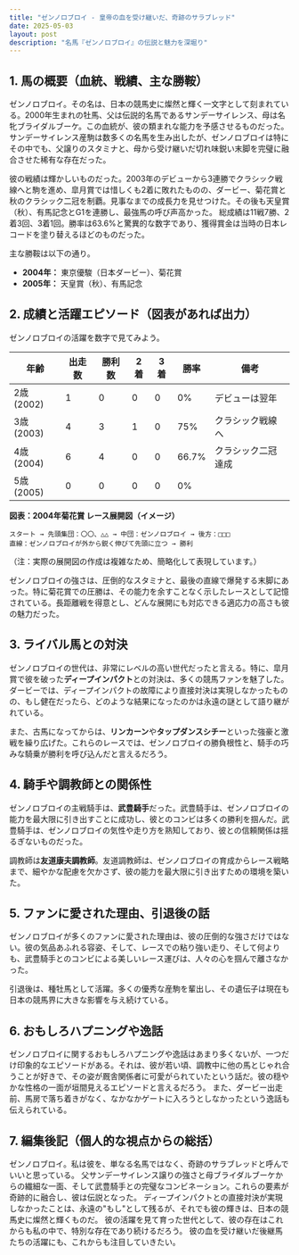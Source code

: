 ```yaml
---
title: "ゼンノロブロイ - 皇帝の血を受け継いだ、奇跡のサラブレッド"
date: 2025-05-03
layout: post
description: "名馬『ゼンノロブロイ』の伝説と魅力を深堀り"
---
```


## 1. 馬の概要（血統、戦績、主な勝鞍）

ゼンノロブロイ。その名は、日本の競馬史に燦然と輝く一文字として刻まれている。2000年生まれの牡馬、父は伝説的名馬であるサンデーサイレンス、母は名牝ブライダルブーケ。この血統が、彼の類まれな能力を予感させるものだった。  サンデーサイレンス産駒は数多くの名馬を生み出したが、ゼンノロブロイは特にその中でも、父譲りのスタミナと、母から受け継いだ切れ味鋭い末脚を完璧に融合させた稀有な存在だった。

彼の戦績は輝かしいものだった。2003年のデビューから3連勝でクラシック戦線へと駒を進め、皐月賞では惜しくも2着に敗れたものの、ダービー、菊花賞と秋のクラシック二冠を制覇。見事なまでの成長力を見せつけた。その後も天皇賞（秋）、有馬記念とG1を連勝し、最強馬の呼び声高かった。  総成績は11戦7勝、2着3回、3着1回。勝率は63.6%と驚異的な数字であり、獲得賞金は当時の日本レコードを塗り替えるほどのものだった。

主な勝鞍は以下の通り。

* **2004年：** 東京優駿（日本ダービー）、菊花賞
* **2005年：** 天皇賞（秋）、有馬記念


## 2. 成績と活躍エピソード（図表があれば出力）

ゼンノロブロイの活躍を数字で見てみよう。

| 年齢 | 出走数 | 勝利数 | 2着 | 3着 | 勝率 | 備考 |
|---|---|---|---|---|---|---|
| 2歳(2002) | 1 | 0 | 0 | 0 | 0% | デビューは翌年 |
| 3歳(2003) | 4 | 3 | 1 | 0 | 75% | クラシック戦線へ |
| 4歳(2004) | 6 | 4 | 0 | 0 | 66.7% | クラシック二冠達成 |
| 5歳(2005) | 0 | 0 | 0 | 0 | 0% |  |


**図表：2004年菊花賞 レース展開図（イメージ）**

```
スタート → 先頭集団：〇〇、△△ → 中団：ゼンノロブロイ → 後方：□□□
直線：ゼンノロブロイが外から鋭く伸びて先頭に立つ → 勝利
```

（注：実際の展開図の作成は複雑なため、簡略化して表現しています。）

ゼンノロブロイの強さは、圧倒的なスタミナと、最後の直線で爆発する末脚にあった。特に菊花賞での圧勝は、その能力を余すことなく示したレースとして記憶されている。長距離戦を得意とし、どんな展開にも対応できる適応力の高さも彼の魅力だった。


## 3. ライバル馬との対決

ゼンノロブロイの世代は、非常にレベルの高い世代だったと言える。特に、皐月賞で彼を破った**ディープインパクト**との対決は、多くの競馬ファンを魅了した。ダービーでは、ディープインパクトの故障により直接対決は実現しなかったものの、もし健在だったら、どのような結果になったのかは永遠の謎として語り継がれている。

また、古馬になってからは、**リンカーン**や**タップダンスシチー**といった強豪と激戦を繰り広げた。これらのレースでは、ゼンノロブロイの勝負根性と、騎手の巧みな騎乗が勝利を呼び込んだと言えるだろう。


## 4. 騎手や調教師との関係性

ゼンノロブロイの主戦騎手は、**武豊騎手**だった。武豊騎手は、ゼンノロブロイの能力を最大限に引き出すことに成功し、彼とのコンビは多くの勝利を掴んだ。武豊騎手は、ゼンノロブロイの気性や走り方を熟知しており、彼との信頼関係は揺るぎないものだった。

調教師は**友道康夫調教師**。友道調教師は、ゼンノロブロイの育成からレース戦略まで、細やかな配慮を欠かさず、彼の能力を最大限に引き出すための環境を築いた。


## 5. ファンに愛された理由、引退後の話

ゼンノロブロイが多くのファンに愛された理由は、彼の圧倒的な強さだけではない。彼の気品あふれる容姿、そして、レースでの粘り強い走り、そして何よりも、武豊騎手とのコンビによる美しいレース運びは、人々の心を掴んで離さなかった。

引退後は、種牡馬として活躍。多くの優秀な産駒を輩出し、その遺伝子は現在も日本の競馬界に大きな影響を与え続けている。


## 6. おもしろハプニングや逸話

ゼンノロブロイに関するおもしろハプニングや逸話はあまり多くないが、一つだけ印象的なエピソードがある。それは、彼が若い頃、調教中に他の馬とじゃれ合うことが好きで、その姿が厩舎関係者に可愛がられていたという話だ。彼の穏やかな性格の一面が垣間見えるエピソードと言えるだろう。  また、ダービー出走前、馬房で落ち着きがなく、なかなかゲートに入ろうとしなかったという逸話も伝えられている。


## 7. 編集後記（個人的な視点からの総括）

ゼンノロブロイ。私は彼を、単なる名馬ではなく、奇跡のサラブレッドと呼んでいいと思っている。  父サンデーサイレンス譲りの強さと母ブライダルブーケからの繊細な一面、そして武豊騎手との完璧なコンビネーション。これらの要素が奇跡的に融合し、彼は伝説となった。  ディープインパクトとの直接対決が実現しなかったことは、永遠の"もし"として残るが、それでも彼の輝きは、日本の競馬史に燦然と輝くものだ。  彼の活躍を見て育った世代として、彼の存在はこれからも私の中で、特別な存在であり続けるだろう。  彼の血を受け継いだ後継馬たちの活躍にも、これからも注目していきたい。
